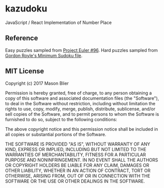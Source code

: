 kazudoku
===

JavaScript / React Implementation of Number Place

Reference
---
Easy puzzles sampled from [Project Euler #96](https://projecteuler.net/problem=96). Hard puzzles sampled from [Gordon Royle's Minimum Sudoku file](http://staffhome.ecm.uwa.edu.au/~00013890/sudokumin.php).

MIT License
---
Copyright (c) 2017 Mason Blier

Permission is hereby granted, free of charge, to any person obtaining a copy of this software and associated documentation files (the "Software"), to deal in the Software without restriction, including without limitation the rights to use, copy, modify, merge, publish, distribute, sublicense, and/or sell copies of the Software, and to permit persons to whom the Software is furnished to do so, subject to the following conditions:

The above copyright notice and this permission notice shall be included in all copies or substantial portions of the Software.

THE SOFTWARE IS PROVIDED "AS IS", WITHOUT WARRANTY OF ANY KIND, EXPRESS OR IMPLIED, INCLUDING BUT NOT LIMITED TO THE WARRANTIES OF MERCHANTABILITY, FITNESS FOR A PARTICULAR PURPOSE AND NONINFRINGEMENT. IN NO EVENT SHALL THE AUTHORS OR COPYRIGHT HOLDERS BE LIABLE FOR ANY CLAIM, DAMAGES OR OTHER LIABILITY, WHETHER IN AN ACTION OF CONTRACT, TORT OR OTHERWISE, ARISING FROM, OUT OF OR IN CONNECTION WITH THE SOFTWARE OR THE USE OR OTHER DEALINGS IN THE SOFTWARE.
